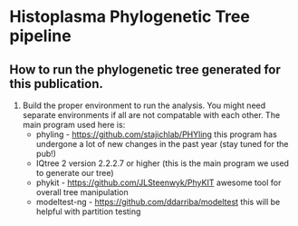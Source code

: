# Histoplasma Phylogenetic Tree pipeline
## How to run the phylogenetic tree generated for this publication.

1. Build the proper environment to run the analysis. You might need separate environments if all are not compatable with each other.
   The main program used here is:
   * phyling - https://github.com/stajichlab/PHYling this program has undergone a lot of new changes in the past year (stay tuned for the pub!)
   * IQtree 2 version 2.2.2.7 or higher (this is the main program we used to generate our tree)
   * phykit - https://github.com/JLSteenwyk/PhyKIT awesome tool for overall tree manipulation
   * modeltest-ng - https://github.com/ddarriba/modeltest this will be helpful with partition testing
